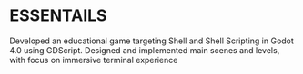 # ESSENTAILS
Developed an educational game targeting Shell and Shell Scripting in Godot 4.0 using GDScript. Designed and implemented main scenes and levels, with focus on immersive terminal experience
